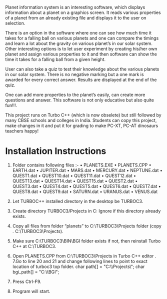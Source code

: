 Planet information system is an interesting software, which displays information about a planet on a graphics screen. It reads various properties of a planet from an already existing file and displays it to the user on selection. 

There is an option in the software where one can see how much time it takes for a falling ball on various planets and one can compare the timings and learn a lot about the gravity on various planet’s in our solar system. Other interesting options is to let user experiment by creating his/her own planet and assign various properties to it and then software can show the time it takes for a falling ball from a given height.

User can also take a quiz to test their knowledge about the various planets in our solar system. There is no negative marking but a one mark is awarded for every correct answer. Results are displayed at the end of the quiz.

One can add more properties to the planet’s easily, can create more questions and answer. This software is not only educative but also quite fun!!!.

This project runs on Turbo C++ (which is now obselete) but still followed by many CBSE schools and colleges in India.  Students can copy this project, make changes in it and put it for grading to make PC-XT, PC-AT dinosaurs teachers happy!

# Installation Instructions
 
1.	Folder contains following files :-
•	PLANETS.EXE
•	PLANETS.CPP
•	EARTH.dat
•	JUPITER.dat
•	MARS.dat
•	MERCURY.dat
•	NEPTUNE.dat
•	QUEST1.dat
•	QUEST10.dat
•	QUEST11.dat
•	QUEST12.dat
•	QUEST13.dat
•	QUEST14.dat
•	QUEST15.dat
•	QUEST2.dat
•	QUEST3.dat
•	QUEST4.dat
•	QUEST5.dat
•	QUEST6.dat
•	QUEST7.dat
•	QUEST8.dat
•	QUEST9.dat
•	SATURN.dat
•	URANUS.dat
•	VENUS.dat

2.	Let TURBOC++ installed directory in the desktop be TURBOC3.
3.	Create directory TURBOC3/Projects in C:  Ignore if this directory already exists.
4.	Copy all files from folder “planets” to C:\TURBOC3\Projects folder (copy *.* C:\TURBOC3\Projects).
5.	Make sure C:\TURBOC3\BIN\BGI folder exists if not, then reinstall Turbo C++ at C:\TURBOC3.
6.	Open PLANETS.CPP from C:\TURBOC3\Projects in Turbo C++ editor .
7.Go to line 20 and 21 and change following lines to point to exact location of     turboc3 top folder.
    char path[] = "C:\\<exact location of turboc3 top folder>\\Projects\\";
    char bgi_path[] = "C:\\<exact location of turboc3 top folder>\\BGI";
8. Press Ctrl-F9.
9. Program will start.
